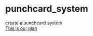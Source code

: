 # punchcard_system
create a punchcard system
<br/>
<a href="(https://docs.google.com/document/d/1qcQfMZXMPKIUWSNkDkTQWQF67gEJyLk0ZwvyhOnMEkM/edit?usp=sharing)">This is our plan<a/>
